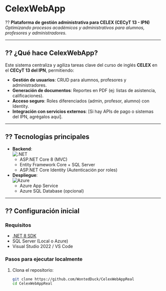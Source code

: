 # CelexWebApp  

?? **Plataforma de gestión administrativa para CELEX (CECyT 13 - IPN)**  
*Optimizando procesos académicos y administrativos para alumnos, profesores y administradores.*  

---

## ?? **¿Qué hace CelexWebApp?**  
Este sistema centraliza y agiliza tareas clave del curso de inglés **CELEX** en el **CECyT 13 del IPN**, permitiendo:  
- **Gestión de usuarios**: CRUD para alumnos, profesores y administradores.  
- **Generación de documentos**: Reportes en PDF (ej: listas de asistencia, calificaciones).  
- **Acceso seguro**: Roles diferenciados (admin, profesor, alumno) con Identity.  
- **Integración con servicios externos**: [Si hay APIs de pago o sistemas del IPN, agrégalos aquí].  

---

## ?? **Tecnologías principales**  
- **Backend**:  
  ![.NET](https://img.shields.io/badge/.NET-8-%23512bd4)  
  - ASP.NET Core 8 (MVC)  
  - Entity Framework Core + SQL Server  
  - ASP.NET Core Identity (Autenticación por roles)  
- **Despliegue**:  
  ![Azure](https://img.shields.io/badge/Azure-%230072C6?logo=microsoft-azure)  
  - Azure App Service  
  - Azure SQL Database (opcional)  

---

## ?? **Configuración inicial**  

### **Requisitos**  
- [.NET 8 SDK](https://dotnet.microsoft.com/download/dotnet/8.0)  
- SQL Server (Local o Azure)  
- Visual Studio 2022 / VS Code  

### **Pasos para ejecutar localmente**  
1. Clona el repositorio:  
   ```bash
   git clone https://github.com/WontedDuck/CelexWebAppReal
   cd CelexWebAppReal
